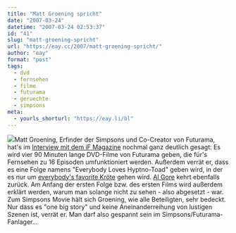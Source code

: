 ```yaml
---
title: "Matt Groening spricht"
date: "2007-03-24"
datetime: "2007-03-24 02:53:37"
id: "41"
slug: "matt-groening-spricht"
url: "https://eay.cc/2007/matt-groening-spricht/"
author: "eay"
format: "post"
tags:
  - dvd
  - fernsehen
  - filme
  - futurama
  - geruechte
  - simpsons
meta:
  - yourls_shorturl: "https://eay.li/bl"
---
```


![](/uploads/2007/hypnotoad.gif)Matt Groening, Erfinder der Simpsons und Co-Creator von Futurama, hat's im [Interview mit dem iF Magazine](http://new.ifmagazine.com/feature.asp?article=1962) nochmal ganz deutlich gesagt: Es wird vier 90 Minuten lange DVD-Filme von Futurama geben, die für's Fernsehen zu 16 Episoden umfunktioniert werden. Außerdem verrät er, dass es eine Folge namens "Everybody Loves Hyptno-Toad" geben wird, in der es nur um [everybody's favorite Kröte](http://www.youtube.com/watch?v=LB15sj3ObYc) gehen wird. [Al Gore](http://www.youtube.com/watch?v=_QjCv41L7N0) kehrt ebenfalls zurück. Am Anfang der ersten Folge bzw. des ersten Films wird außerdem erklärt werden, warum man solange nicht zu sehen - also abgesetzt - war. Zum Simpsons Movie hält sich Groening, wie alle Beteiligten, sehr bedeckt. Nur dass es "one big story" und keine Aneinanderreihung von lustigen Szenen ist, verrät er. Man darf also gespannt sein im Simpsons/Futurama-Fanlager...
